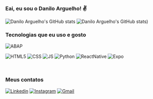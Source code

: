 
### Eai, eu sou o Danilo Arguelho! ✌️

![Danilo Arguelho's GitHub stats](https://github-readme-stats.vercel.app/api?username=daniloaluffy&show_icons=true&theme=cobalt)
![Danilo Arguelho's GitHub stats](https://github-readme-stats.vercel.app/api/top-langs?locale=en&hide_title=false&layout=compact&card_width=320&langs_count=5&theme=cobalt&hide_border=false&username=DaniloALuffy))


### Tecnologias que eu uso e gosto
<div>
  <img align="center" alt="ABAP" src="https://img.shields.io/badge/ABAP-SAP-blue"/>

  <p>
  
  <img align="center" alt="HTML5" src="https://img.shields.io/badge/HTML5-E34F26?style=for-the-badge&logo=html5&logoColor=white"/>
  <img align="center" alt="CSS" src="https://img.shields.io/badge/CSS3-1572B6?style=for-the-badge&logo=css3&logoColor=white"/>
  <img align="center" alt="JS" src="https://img.shields.io/badge/JavaScript-F7DF1E?style=for-the-badge&logo=javascript&logoColor=black"/>
  <img align="center" alt="Python" src="https://img.shields.io/badge/python-3670A0?style=for-the-badge&logo=python&logoColor=ffdd54"/>
  <img align="center" alt="ReactNative" src="https://img.shields.io/badge/React_Native-20232A?style=for-the-badge&logo=react&logoColor=61DAFB"/>
  <img align="center" alt="Expo" src="https://img.shields.io/badge/Expo-1B1F23?style=for-the-badge&logo=expo&logoColor=white"/>
</div>

<br>

### Meus contatos
[![Linkedin](https://img.shields.io/badge/LinkedIn-0077B5?style=for-the-badge&logo=linkedin&logoColor=white)](https://linkedin.com/in/daniloarguelho)
[![Instagram](https://img.shields.io/badge/Instagram-E4405F?style=for-the-badge&logo=instagram&logoColor=white)](https://instagram.com/daniloarguelho_)
[![Gmail](https://img.shields.io/badge/Gmail-D14836?style=for-the-badge&logo=gmail&logoColor=white)](mailto:danilloarguelho04@gmail.com)
